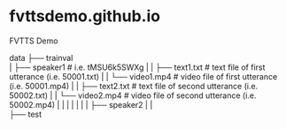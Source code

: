 # fvttsdemo.github.io
FVTTS Demo 

data
├── trainval                   
|   ├── speaker1        # i.e. tMSU6k5SWXg
|   |   ├── text1.txt           # text file of first utterance  (i.e. 50001.txt)
|   |   └── video1.mp4          # video file of first utterance (i.e. 50001.mp4)
|   |   ├── text2.txt           # text file of second utterance  (i.e. 50002.txt)
|   |   └── video2.mp4          # video file of second utterance (i.e. 50002.mp4)
|   |   |
|   |   |
|   ├── speaker2
|   |   
├── test
